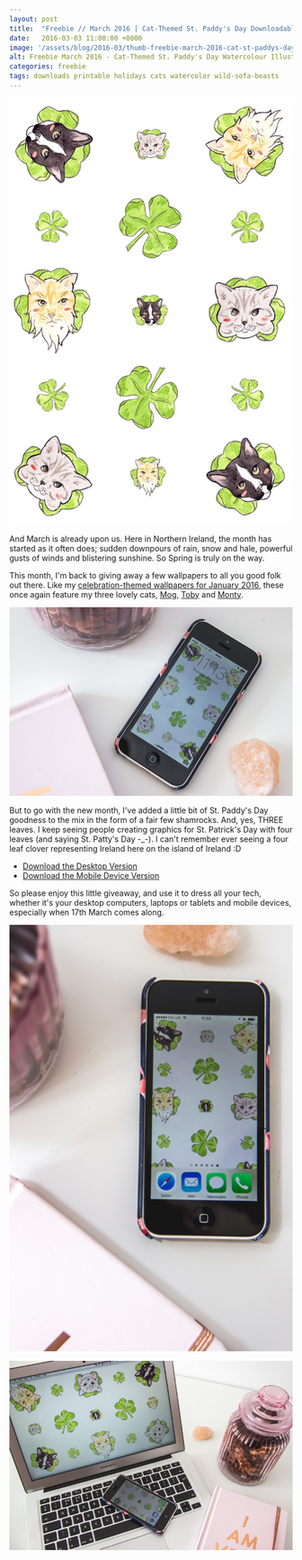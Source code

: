 ```yaml
---
layout: post
title:  "Freebie // March 2016 | Cat-Themed St. Paddy's Day Downloadable Wallpaper"
date:   2016-03-03 11:00:00 +0000
image: '/assets/blog/2016-03/thumb-freebie-march-2016-cat-st-paddys-day-wallpaper.jpg'
alt: Freebie March 2016 - Cat-Themed St. Paddy's Day Watercolour Illustration - Downloadable Wallpaper
categories: freebie
tags: downloads printable holidays cats watercolor wild-sofa-beasts
---
```


![Freebie March 2016 - Cat-Themed St. Paddy's Day Watercolour Illustration - Downloadable Wallpaper by A Rose Cast](/assets/blog/2016-03/freebie-march-2016-cat-st-paddys-day-wallpaper-01.jpg "Freebie March 2016 - Cat-Themed St. Paddy's Day Watercolour Illustration - Downloadable Wallpaper by @arosecast")

<p class="intro">And March is already upon us. Here in Northern Ireland, the month has started as it often does; sudden downpours of rain, snow and hale, powerful gusts of winds and blistering sunshine. So Spring is truly on the way.</p>

This month, I'm back to giving away a few wallpapers to all you good folk out there. Like my [celebration-themed wallpapers for January 2016](/freebie/2015/12/31/cat-celebration-wallpapers.html), these once again feature my three lovely cats, <a href="https://www.instagram.com/p/_bgRcIGFT7/" title="A photo of Mog on my Instagram">Mog</a>, <a href="https://www.instagram.com/p/8nSfiJmFWm/" title="A photo of Toby on my Instagram">Toby</a> and <a href="https://www.instagram.com/p/_JysW9GFdo/" title="A photo of Month on my Instagram">Monty</a>.

![Freebie March 2016 - Cat-Themed St. Paddy's Day Watercolour Illustration - Downloadable Wallpaper by A Rose Cast](/assets/blog/2016-03/freebie-march-2016-cat-st-paddys-day-wallpaper-02.jpg "Freebie March 2016 - Cat-Themed St. Paddy's Day Watercolour Illustration - Downloadable Wallpaper by @arosecast")

But to go with the new month, I've added a little bit of St. Paddy's Day goodness to the mix in the form of a fair few shamrocks. And, yes, THREE leaves. I keep seeing people creating graphics for St. Patrick's Day with four leaves (and saying St. Patty's Day -_-). I can't remember ever seeing a four leaf clover representing Ireland here on the island of Ireland :D

+ [Download the Desktop Version](/assets/blog/2016-03/freebie-march-2016-cat-st-paddys-day-wallpaper-horizontal.jpg)
+ [Download the Mobile Device Version](/assets/blog/2016-03/freebie-march-2016-cat-st-paddys-day-wallpaper-vertical.jpg)

So please enjoy this little giveaway, and use it to dress all your tech, whether it's your desktop computers, laptops or tablets and mobile devices, especially when 17th March comes along.

![Freebie March 2016 - Cat-Themed St. Paddy's Day Watercolour Illustration - Downloadable Wallpaper by A Rose Cast](/assets/blog/2016-03/freebie-march-2016-cat-st-paddys-day-wallpaper-03.jpg "Freebie March 2016 - Cat-Themed St. Paddy's Day Watercolour Illustration - Downloadable Wallpaper by @arosecast")

![Freebie March 2016 - Cat-Themed St. Paddy's Day Watercolour Illustration - Downloadable Wallpaper by A Rose Cast](/assets/blog/2016-03/freebie-march-2016-cat-st-paddys-day-wallpaper-04.jpg "Freebie March 2016 - Cat-Themed St. Paddy's Day Watercolour Illustration - Downloadable Wallpaper by @arosecast")


<div style="display: none;">
	<img src="/assets/blog/2016-03/freebie-st-paddys-day-wallpaper.jpg" alt="Freebie // March 2016 | Cat-Themed St. Paddy's Day Downloadable Wallpaper" title="Freebie // March 2016 | Cat-Themed St. Paddy's Day Downloadable Wallpaper by @arosecast">
</div>